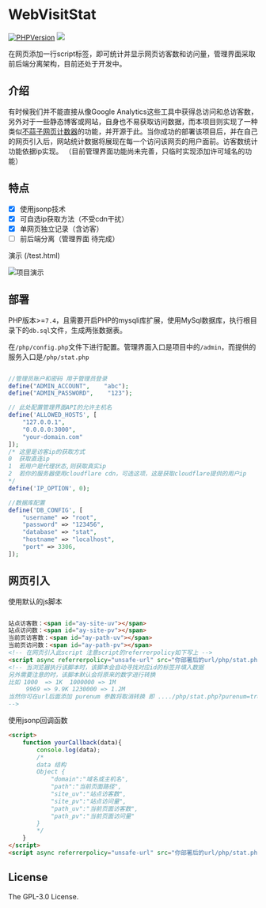 # WebVisitStat

[![PHPVersion](https://img.shields.io/badge/PHP-v7.4-blue?logo=php&style=flat-square)](https://www.php.net/downloads)
[![](https://img.shields.io/github/license/tianluanchen/PHPMessageBoard?style=flat-square)](https://github.com/tianluanchen/PHPMessageBoard/blob/main/LICENSE)

在网页添加一行script标签，即可统计并显示网页访客数和访问量，管理界面采取前后端分离架构，目前还处于开发中。

## 介绍

有时候我们并不能直接从像Google Analytics这些工具中获得总访问和总访客数，另外对于一些静态博客或网站，自身也不易获取访问数据，而本项目则实现了一种类似[不蒜子网页计数器](https://www.google.com/url?sa=t&rct=j&q=&esrc=s&source=web&cd=&cad=rja&uact=8&ved=2ahUKEwjtysTJ-r33AhWYilwKHQSICFIQFnoECAsQAQ&url=https%3A%2F%2Fbusuanzi.ibruce.info%2F&usg=AOvVaw1v9qHLhSebezGd8uFy7bxZ)的功能，并开源于此。当你成功的部署该项目后，并在自己的网页引入后，网站统计数据将展现在每一个访问该网页的用户面前。访客数统计功能依据ip实现。
（目前管理界面功能尚未完善，只临时实现添加许可域名的功能）


## 特点

- [x] 使用jsonp技术
- [x] 可自选ip获取方法（不受cdn干扰）
- [x] 单网页独立记录（含访客）
- [ ] 前后端分离（管理界面 待完成）

演示 (/test.html)

![项目演示](https://s3.bmp.ovh/imgs/2022/05/01/7e61059f954205cc.gif)

## 部署

PHP版本>=`7.4`，且需要开启PHP的mysqli库扩展，使用MySql数据库，执行根目录下的`db.sql`文件，生成两张数据表。

在`/php/config.php`文件下进行配置。管理界面入口是项目中的`/admin`，而提供的服务入口是`/php/stat.php`
```php

//管理员账户和密码 用于管理员登录
define("ADMIN_ACCOUNT",    "abc");
define("ADMIN_PASSWORD",    "123");

// 此处配置管理界面API的允许主机名
define('ALLOWED_HOSTS', [
    "127.0.0.1",
    "0.0.0.0:3000",
    "your-domain.com"
]);
/* 这里是访客ip的获取方式
0  获取直连ip
1  若用户是代理状态,则获取真实ip 
2  若你的服务器使用cloudflare cdn，可选这项，这是获取cloudflare提供的用户ip
*/
define('IP_OPTION', 0);

//数据库配置
define('DB_CONFIG', [
    "username" => "root",
    "password" => "123456",
    "database" => "stat",
    "hostname" => "localhost",
    "port" => 3306,
]);
```

## 网页引入

使用默认的js脚本
```html

站点访客数：<span id="ay-site-uv"></span>
站点访问数：<span id="ay-site-pv"></span>
当前页访客数：<span id="ay-path-uv"></span>
当前页访问数：<span id="ay-path-pv"></span>
<!-- 在网页引入此script 注意script的referrerpolicy如下写上 -->
<script async referrerpolicy="unsafe-url" src="你部署后的url/php/stat.php"></script>
<!-- 当浏览器执行该脚本时，该脚本会自动寻找对应id的标签并填入数据 
另外需要注意的时，该脚本默认会将原来的数字进行转换
比如 1000  => 1K  1000000 => 1M
     9969 => 9.9K 1230000 => 1.2M
当然你可在url后面添加 purenum 参数将取消转换 即 ..../php/stat.php?purenum=true
-->
```
使用jsonp回调函数
```html
<script>
    function yourCallback(data){
        console.log(data);
        /*
        data 结构
        Object {
            "domain":"域名或主机名",
            "path":"当前页面路径",
            "site_uv":"站点访客数",
            "site_pv":"站点访问量",
            "path_uv":"当前页面访客数",
            "path_pv":"当前页面访问量"
        }
        */
    }
</script>
<script async referrerpolicy="unsafe-url" src="你部署后的url/php/stat.php?cb=yourCallback"></script>
```

## License

The GPL-3.0 License.
